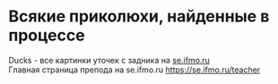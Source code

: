 # Всякие приколюхи, найденные в процессе

Ducks - все картинки уточек с задника на <a href="https://se.ifmo.ru"> se.ifmo.ru </a> \
Главная страница препода на se.ifmo.ru <a href="https://se.ifmo.ru/teacher"> https://se.ifmo.ru/teacher </a>
